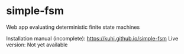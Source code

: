 # simple-fsm
Web app evaluating deterministic finite state machines

Installation manual (incomplete): https://kuhi.github.io/simple-fsm
Live version: Not yet available
